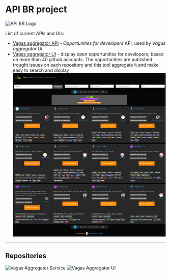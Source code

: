 # API BR project

<img src="https://apibr.com/ApiBRLogo.png" alt="API BR Logo" width="150px" />

List of current APIs and UIs:

- [Vagas aggregator API](https://apibr.com/vagas/api/v1/) - *Opportunities for developers* API, used by *Vagas aggregator UI*
- [Vagas aggregator UI](https://apibr.com/ui/vagas/) - display open opportunities for developers, based on more than 40 github accounts. The opportunities are published trought issues on each repository and this tool aggregate it and make easy to search and display
![Screenshot of project interface](https://raw.githubusercontent.com/ApiBR/.github/main/profile/ApiBrVagasUi.png?version=2)

---

## Repositories

![Vagas Aggregator Service](https://github-readme-stats-guibranco.vercel.app/api/pin/?username=ApiBR&repo=vagas-aggregator-service&show_issues=true&show_pull_requests=true&theme=dark)
![Vagas Aggregator UI](https://github-readme-stats-guibranco.vercel.app/api/pin/?username=ApiBR&repo=vagas-aggregator-ui&show_issues=true&show_pull_requests=true&theme=dark)

